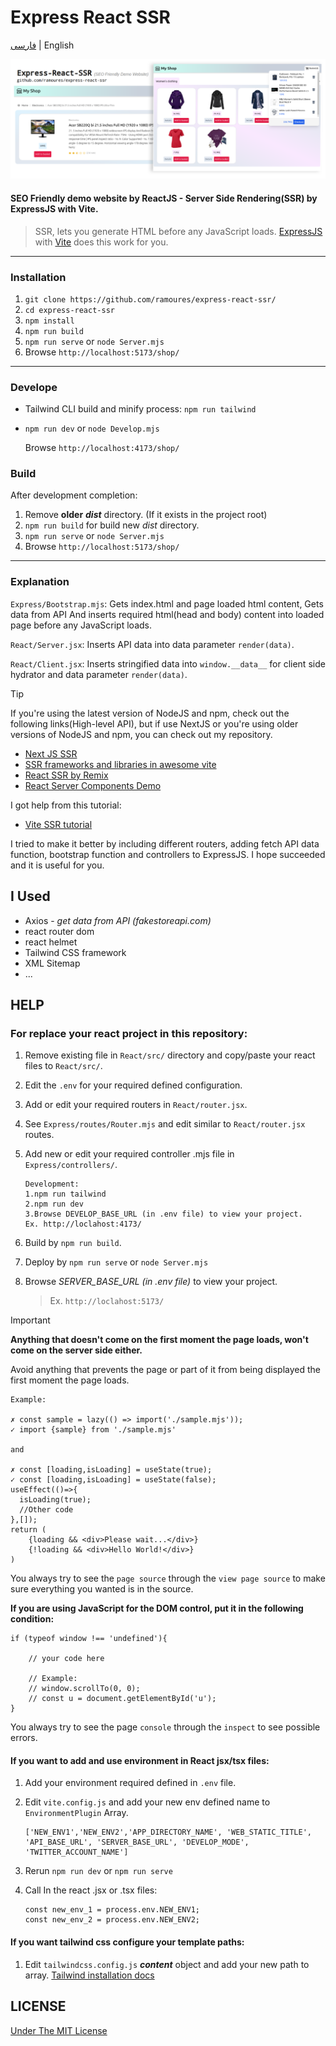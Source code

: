 # Express React SSR

[فارسی](https://awaweb.ir/blog/posts/express-react-ssr) | English

[<img src="screenshot.png">](https://awaweb.ir/projects/free/express-react-ssr)

#### SEO Friendly demo website by ReactJS - Server Side Rendering(SSR) by ExpressJS with Vite.

> SSR, lets you generate HTML before any JavaScript loads. [ExpressJS](https://expressjs.com/) with [Vite](https://vitejs.dev/guide/ssr) does this work for you.

---

### Installation

1. `git clone https://github.com/ramoures/express-react-ssr/`
2. `cd express-react-ssr`
3. `npm install`
4. `npm run build`
5. `npm run serve` or `node Server.mjs`
6. Browse `http://localhost:5173/shop/`

---

### Develope

- Tailwind CLI build and minify process: `npm run tailwind`

- `npm run dev` or `node Develop.mjs`

  Browse `http://localhost:4173/shop/`

### Build

After development completion:

1. Remove **older** **_dist_** directory. (If it exists in the project root)
2. `npm run build` for build new _dist_ directory.
3. `npm run serve` or `node Server.mjs`
4. Browse `http://localhost:5173/shop/`

---

### Explanation

`Express/Bootstrap.mjs`:
Gets index.html and page loaded html content, Gets data from API And inserts required html(head and body) content into loaded page before any JavaScript loads.

`React/Server.jsx`: Inserts API data into data parameter `render(data)`.

`React/Client.jsx`: Inserts stringified data into `window.__data__` for client side hydrator and data parameter `render(data)`.

> [!TIP]
>
> If you're using the latest version of NodeJS and npm, check out the following links(High-level API), but if use NextJS or you're using older versions of NodeJS and npm, you can check out my repository.
>
> - [Next JS SSR](https://nextjs.org/docs/pages/building-your-application/rendering/server-side-rendering)
> - [SSR frameworks and libraries in awesome vite](https://github.com/vitejs/awesome-vite#ssr)
> - [React SSR by Remix](https://remix.run/blog/react-server-components)
> - [React Server Components Demo](https://github.com/reactjs/server-components-demo)
>
> I got help from this tutorial:
>
> - [Vite SSR tutorial](https://vitejs.dev/guide/ssr#example-projects)
>
> I tried to make it better by including different routers, adding fetch API data function, bootstrap function and controllers to ExpressJS. I hope succeeded and it is useful for you.

## I Used

- Axios - _get data from API (fakestoreapi.com)_
- react router dom
- react helmet
- Tailwind CSS framework
- XML Sitemap
- ...

## HELP

### For replace your react project in this repository:

1.  Remove existing file in `React/src/` directory and copy/paste your react files to `React/src/`.
2.  Edit the `.env` for your required defined configuration.
3.  Add or edit your required routers in `React/router.jsx`.
4.  See `Express/routes/Router.mjs` and edit similar to `React/router.jsx` routes.
5.  Add new or edit your required controller .mjs file in `Express/controllers/`.

        Development:
        1.npm run tailwind
        2.npm run dev
        3.Browse DEVELOP_BASE_URL (in .env file) to view your project.
        Ex. http://loclahost:4173/

6.  Build by `npm run build`.
7.  Deploy by `npm run serve` or `node Server.mjs`
8.  Browse _SERVER_BASE_URL (in .env file)_ to view your project.
    > Ex. `http://loclahost:5173/`

> [!IMPORTANT]
>
> **Anything that doesn't come on the first moment the page loads, won't come on the server side either.**
>
> Avoid anything that prevents the page or part of it from being displayed the first moment the page loads.
>
> ```
> Example:
>
> ✗ const sample = lazy(() => import('./sample.mjs'));
> ✓ import {sample} from './sample.mjs'
>
> and
>
> ✗ const [loading,isLoading] = useState(true);
> ✓ const [loading,isLoading] = useState(false);
> useEffect(()=>{
>   isLoading(true);
>   //Other code
> },[]);
> return (
>     {loading && <div>Please wait...</div>}
>     {!loading && <div>Hello World!</div>}
> )
> ```
>
> You always try to see the `page source` through the `view page source` to make sure everything you wanted is in the source.
>
> **If you are using JavaScript for the DOM control, put it in the following condition:**
>
> ```
> if (typeof window !== 'undefined'){
>
>     // your code here
>
>     // Example:
>     // window.scrollTo(0, 0);
>     // const u = document.getElementById('u');
> }
> ```
>
> You always try to see the page `console` through the `inspect` to see possible errors.

#### If you want to add and use environment in React jsx/tsx files:

1.  Add your environment required defined in `.env` file.
2.  Edit `vite.config.js` and add your new env defined name to `EnvironmentPlugin` Array.

        ['NEW_ENV1','NEW_ENV2','APP_DIRECTORY_NAME', 'WEB_STATIC_TITLE', 'API_BASE_URL', 'SERVER_BASE_URL', 'DEVELOP_MODE', 'TWITTER_ACCOUNT_NAME']

3.  Rerun `npm run dev` or `npm run serve`
4.  Call In the react .jsx or .tsx files:

        const new_env_1 = process.env.NEW_ENV1;
        const new_env_2 = process.env.NEW_ENV2;

#### If you want tailwind css configure your template paths:

1. Edit `tailwindcss.config.js` **_content_** object and add your new path to array. [Tailwind installation docs](https://tailwindcss.com/docs/installation)

## LICENSE

[Under The MIT License](./LICENSE)
